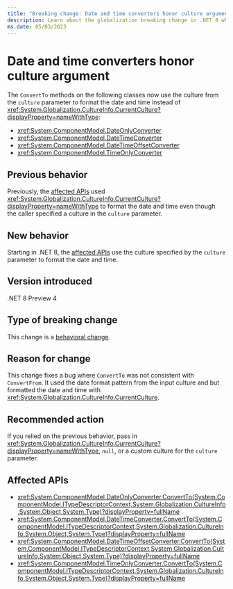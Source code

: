 ```yaml
---
title: "Breaking change: Date and time converters honor culture argument"
description: Learn about the globalization breaking change in .NET 8 where the type converters for date and time types use the argument-specified culture to format the date and time.
ms.date: 05/03/2023
---
```

# Date and time converters honor culture argument

The `ConvertTo` methods on the following classes now use the culture from the `culture` parameter to format the date and time instead of <xref:System.Globalization.CultureInfo.CurrentCulture?displayProperty=nameWithType>:

- <xref:System.ComponentModel.DateOnlyConverter>
- <xref:System.ComponentModel.DateTimeConverter>
- <xref:System.ComponentModel.DateTimeOffsetConverter>
- <xref:System.ComponentModel.TimeOnlyConverter>

## Previous behavior

Previously, the [affected APIs](#affected-apis) used <xref:System.Globalization.CultureInfo.CurrentCulture?displayProperty=nameWithType> to format the date and time even though the caller specified a culture in the `culture` parameter.

## New behavior

Starting in .NET 8, the [affected APIs](#affected-apis) use the culture specified by the `culture` parameter to format the date and time.

## Version introduced

.NET 8 Preview 4

## Type of breaking change

This change is a [behavioral change](../../categories.md#behavioral-change).

## Reason for change

This change fixes a bug where `ConvertTo` was not consistent with `ConvertFrom`. It used the date format pattern from the input culture and but formatted the date and time with <xref:System.Globalization.CultureInfo.CurrentCulture>.

## Recommended action

If you relied on the previous behavior, pass in <xref:System.Globalization.CultureInfo.CurrentCulture?displayProperty=nameWithType>, `null`, or a custom culture for the `culture` parameter.

## Affected APIs

- <xref:System.ComponentModel.DateOnlyConverter.ConvertTo(System.ComponentModel.ITypeDescriptorContext,System.Globalization.CultureInfo,System.Object,System.Type)?displayProperty=fullName>
- <xref:System.ComponentModel.DateTimeConverter.ConvertTo(System.ComponentModel.ITypeDescriptorContext,System.Globalization.CultureInfo,System.Object,System.Type)?displayProperty=fullName>
- <xref:System.ComponentModel.DateTimeOffsetConverter.ConvertTo(System.ComponentModel.ITypeDescriptorContext,System.Globalization.CultureInfo,System.Object,System.Type)?displayProperty=fullName>
- <xref:System.ComponentModel.TimeOnlyConverter.ConvertTo(System.ComponentModel.ITypeDescriptorContext,System.Globalization.CultureInfo,System.Object,System.Type)?displayProperty=fullName>
